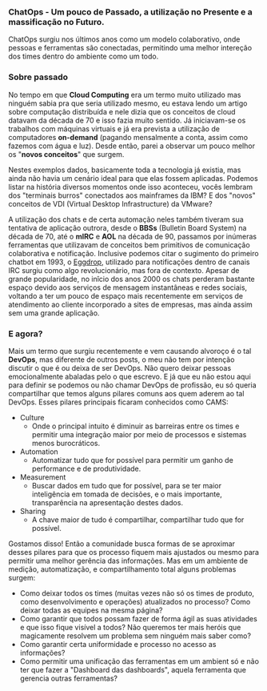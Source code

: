 ### ChatOps - Um pouco de Passado, a utilização no Presente e a massificação no Futuro.

ChatOps surgiu nos últimos anos como um modelo colaborativo, onde pessoas e ferramentas são conectadas, permitindo uma melhor intereção dos times dentro do ambiente como um todo.

### Sobre passado 

No tempo em que __Cloud Computing__ era um termo muito utilizado mas ninguém sabia pra que seria utilizado mesmo, eu estava lendo um artigo sobre computação distribuída e nele dizia que os conceitos de cloud datavam da década de 70 e isso fazia muito sentido. Já iniciavam-se os trabalhos com máquinas virtuais e já era prevista a utilização de computadores __on-demand__ (pagando mensalmente a conta, assim como fazemos com água e luz). Desde então, parei a observar um pouco melhor os "**novos conceitos**" que surgem.

Nestes exemplos dados, basicamente toda a tecnologia já existia, mas ainda não havia um cenário ideal para que elas fossem aplicadas. Podemos listar na história diversos momentos onde isso aconteceu, vocês lembram dos "terminais burros" conectados aos mainframes da IBM? E dos "novos" conceitos de VDI (Virtual Desktop Infrastructure) da VMware?  

A utilização dos chats e de certa automação neles também tiveram sua tentativa de aplicação outrora, desde o __BBSs__ (Bulletin Board System) na década de 70, até o __mIRC__ e __AOL__ na década de 90, passamos por inúmeras ferramentas que utilizavam de conceitos bem primitivos de comunicação colaborativa e notificação. Inclusive podemos citar o sugimento do primeiro chatbot em 1993, o [Eggdrop](http://www.eggheads.org), utilizado para notificações dentro de canais IRC surgiu como algo revolucionário, mas fora de contexto. Apesar de grande popularidade, no inîcio dos anos 2000 os chats perderam bastante espaço devido aos serviços de mensagem instantâneas e redes sociais, voltando a ter um pouco de espaço mais recentemente em serviços de atendimento ao cliente incorporado a sites de empresas, mas ainda assim sem uma grande aplicação.


### E agora?

Mais um termo que surgiu recentemente e vem causando alvoroço é o tal **DevOps**, mas diferente de outros posts, o meu não tem por intenção discutir o que é ou deixa de ser DevOps. Não quero deixar pessoas emocionalmente abaladas pelo o que escrevo. E já que eu não estou aqui para definir se podemos ou não chamar DevOps de profissão, eu só queria compartilhar que temos alguns pilares comuns aos quem aderem ao tal DevOps. Esses pilares principais ficaram conhecidos como CAMS:

- Culture
	- Onde o principal intuito é diminuir as barreiras entre os times e permitir uma integração maior por meio de processos e sistemas menos burocráticos.
- Automation
	- Automatizar tudo que for possível para permitir um ganho de performance e de produtividade.
- Measurement
	- Buscar dados em tudo que for possível, para se ter maior inteligência em tomada de decisões, e o mais importante, transparência na apresentação destes dados.
- Sharing
	- A chave maior de tudo é compartilhar, compartilhar tudo que for possível. 

Gostamos disso! Então a comunidade busca formas de se aproximar desses pilares para que os processo fiquem mais ajustados ou mesmo para permitir uma melhor gerência das informações. Mas em um ambiente de medição, automatização, e compartilhamento total alguns problemas surgem:

- Como deixar todos os times (muitas vezes não só os times de produto, como desenvolvimento e operações) atualizados no processo? Como deixar todas as equipes na mesma página?
- Como garantir que todos possam fazer de forma ágil as suas atividades e que isso fique visível a todos? Não queremos ter mais heróis que magicamente resolvem um problema sem ninguém mais saber como?
- Como garantir certa uniformidade e processo no acesso as informações?
- Como permitir uma unificação das ferramentas em um ambient só e não ter que fazer a "Dashboard das dashboards", aquela ferramenta que gerencia outras ferramentas?

 
